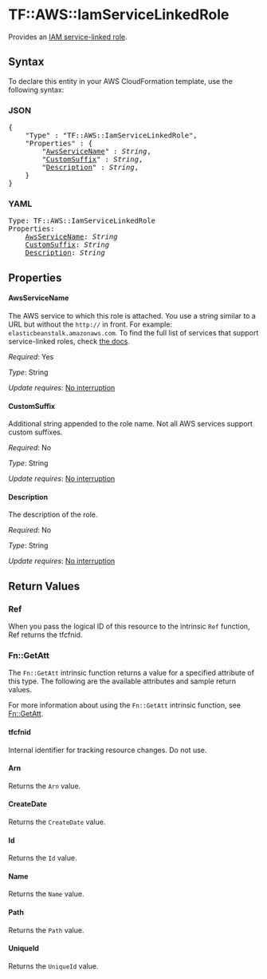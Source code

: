 # TF::AWS::IamServiceLinkedRole

Provides an [IAM service-linked role](https://docs.aws.amazon.com/IAM/latest/UserGuide/using-service-linked-roles.html).

## Syntax

To declare this entity in your AWS CloudFormation template, use the following syntax:

### JSON

<pre>
{
    "Type" : "TF::AWS::IamServiceLinkedRole",
    "Properties" : {
        "<a href="#awsservicename" title="AwsServiceName">AwsServiceName</a>" : <i>String</i>,
        "<a href="#customsuffix" title="CustomSuffix">CustomSuffix</a>" : <i>String</i>,
        "<a href="#description" title="Description">Description</a>" : <i>String</i>,
    }
}
</pre>

### YAML

<pre>
Type: TF::AWS::IamServiceLinkedRole
Properties:
    <a href="#awsservicename" title="AwsServiceName">AwsServiceName</a>: <i>String</i>
    <a href="#customsuffix" title="CustomSuffix">CustomSuffix</a>: <i>String</i>
    <a href="#description" title="Description">Description</a>: <i>String</i>
</pre>

## Properties

#### AwsServiceName

The AWS service to which this role is attached. You use a string similar to a URL but without the `http://` in front. For example: `elasticbeanstalk.amazonaws.com`. To find the full list of services that support service-linked roles, check [the docs](https://docs.aws.amazon.com/IAM/latest/UserGuide/reference_aws-services-that-work-with-iam.html).

_Required_: Yes

_Type_: String

_Update requires_: [No interruption](https://docs.aws.amazon.com/AWSCloudFormation/latest/UserGuide/using-cfn-updating-stacks-update-behaviors.html#update-no-interrupt)

#### CustomSuffix

Additional string appended to the role name. Not all AWS services support custom suffixes.

_Required_: No

_Type_: String

_Update requires_: [No interruption](https://docs.aws.amazon.com/AWSCloudFormation/latest/UserGuide/using-cfn-updating-stacks-update-behaviors.html#update-no-interrupt)

#### Description

The description of the role.

_Required_: No

_Type_: String

_Update requires_: [No interruption](https://docs.aws.amazon.com/AWSCloudFormation/latest/UserGuide/using-cfn-updating-stacks-update-behaviors.html#update-no-interrupt)

## Return Values

### Ref

When you pass the logical ID of this resource to the intrinsic `Ref` function, Ref returns the tfcfnid.

### Fn::GetAtt

The `Fn::GetAtt` intrinsic function returns a value for a specified attribute of this type. The following are the available attributes and sample return values.

For more information about using the `Fn::GetAtt` intrinsic function, see [Fn::GetAtt](https://docs.aws.amazon.com/AWSCloudFormation/latest/UserGuide/intrinsic-function-reference-getatt.html).

#### tfcfnid

Internal identifier for tracking resource changes. Do not use.

#### Arn

Returns the <code>Arn</code> value.

#### CreateDate

Returns the <code>CreateDate</code> value.

#### Id

Returns the <code>Id</code> value.

#### Name

Returns the <code>Name</code> value.

#### Path

Returns the <code>Path</code> value.

#### UniqueId

Returns the <code>UniqueId</code> value.

